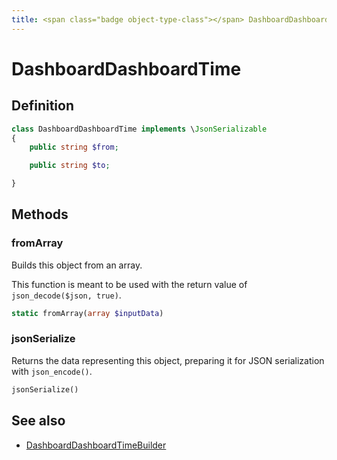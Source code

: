 ```yaml
---
title: <span class="badge object-type-class"></span> DashboardDashboardTime
---
```

# <span class="badge object-type-class"></span> DashboardDashboardTime

## Definition

```php
class DashboardDashboardTime implements \JsonSerializable
{
    public string $from;

    public string $to;

}
```
## Methods

### <span class="badge object-method"></span> fromArray

Builds this object from an array.

This function is meant to be used with the return value of `json_decode($json, true)`.

```php
static fromArray(array $inputData)
```

### <span class="badge object-method"></span> jsonSerialize

Returns the data representing this object, preparing it for JSON serialization with `json_encode()`.

```php
jsonSerialize()
```

## See also

 * <span class="badge builder"></span> [DashboardDashboardTimeBuilder](./builder-DashboardDashboardTimeBuilder.md)
